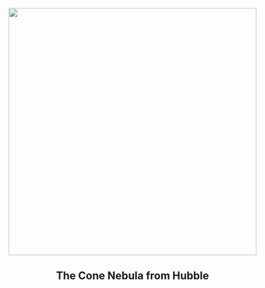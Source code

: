 
<p align="center"><img src="https://apod.nasa.gov/apod/image/2402/cone_hubbleschmidt_960.jpg" width="500" height="500"></p>
<h2 align="center"> The Cone Nebula from Hubble </h2>
